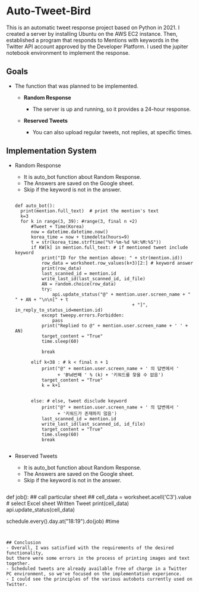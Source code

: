 # Auto-Tweet-Bird

This is an automatic tweet response project based on Python in 2021.
I created a server by installing Ubuntu on the AWS EC2 instance.
Then, established a program that responds to Mentions with keywords in the Twitter API account approved by the Developer Platform.
I used the jupiter notebook environment to implement the response.

## Goals

* The function that was planned to be implemented.
  - **Random Response**
    + The server is up and running, so it provides a 24-hour response.

  - **Reserved Tweets**
    + You can also upload regular tweets, not replies, at specific times.


## Implementation System

* Random Response
  - It is auto_bot function about Random Response.
  - The Answers are saved on the Google sheet.
  - Skip if the keyword is not in the answer.

  ```
  
  def auto_bot():
    print(mention.full_text)  # print the mention's text
    k=3
    for k in range(3, 39): #range(3, final n +2)
        #Tweet + Time(Korea)
        now = datetime.datetime.now()
        korea_time = now + timedelta(hours=9)
        t = str(korea_time.strftime("%Y-%m-%d %H:%M:%S"))
        if KW[k] in mention.full_text: # if mentioned tweet include keyword
            print("ID for the mention above: " + str(mention.id))
            row_data = worksheet.row_values(k+3)[2:] # keyword answer
            print(row_data)
            last_scanned_id = mention.id
            write_last_id(last_scanned_id, id_file)
            AN = random.choice(row_data)
            try:
                api.update_status("@" + mention.user.screen_name + " " + AN + "\n\n[" + t
                                              + "]", in_reply_to_status_id=mention.id)
            except tweepy.errors.Forbidden:
                pass
            print("Replied to @" + mention.user.screen_name + ' ' + AN)
            target_content = "True"
            time.sleep(60)
           
            break
            
        elif k<38 : # k < final n + 1
            print("@" + mention.user.screen_name + ' 의 답변에서 '
                  + 'B%d번째 ' % (k) + '키워드를 찾을 수 없음')
            target_content = "True"
            k = k+1
            

        else: # else, tweet disclude keyword
            print("@" + mention.user.screen_name + ' 의 답변에서 '
                  + '키워드가 존재하지 않음')
            last_scanned_id = mention.id
            write_last_id(last_scanned_id, id_file)
            target_content = "True"
            time.sleep(60)
            break
        
  ```
  
* Reserved Tweets
  - It is auto_bot function about Random Response.
  - The Answers are saved on the Google sheet.
  - Skip if the keyword is not in the answer.
  ```
def job():
    ## call particular sheet ##
    cell_data = worksheet.acell('C3').value # select Excel sheet Written Tweet
    print(cell_data)
    api.update_status(cell_data)

schedule.every().day.at("18:19").do(job) #time
  ```
  

## Conclusion
- Overall, I was satisfied with the requirements of the desired functionality,
  but there were some errors in the process of printing images and text together.
- Scheduled tweets are already available free of charge in a Twitter PC environment, so we've focused on the implementation experience.
- I could see the principles of the various autobots currently used on Twitter.
